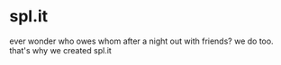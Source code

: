 # spl.it
ever wonder who owes whom after a night out with friends? we do too. that's why we created spl.it
